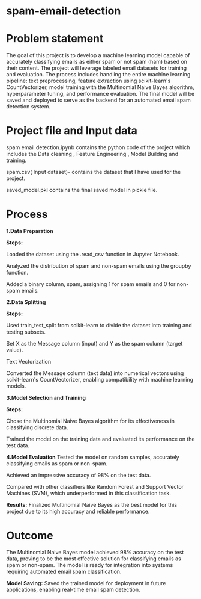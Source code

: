 # spam-email-detection

# Problem statement 
The goal of this project is to develop a machine learning model capable of accurately classifying emails as either spam or not spam (ham) based on their content. The project will leverage labeled email datasets for training and evaluation. The process includes handling the entire machine learning pipeline: text preprocessing, feature extraction using scikit-learn's CountVectorizer, model training with the Multinomial Naive Bayes algorithm, hyperparameter tuning, and performance evaluation. The final model will be saved and deployed to serve as the backend for an automated email spam detection system.

# Project file and Input data
spam email detection.ipynb contains the python code of the project which includes the Data cleaning , Feature Engineering , Model Building and training.

spam.csv( Input dataset)- contains the dataset that I have used for the project.

saved_model.pkl contains the final saved model in pickle file.

# Process

**1.Data Preparation**

**Steps:**

Loaded the dataset using the .read_csv function in Jupyter Notebook.

Analyzed the distribution of spam and non-spam emails using the groupby function.

Added a binary column, spam, assigning 1 for spam emails and 0 for non-spam emails.

**2.Data Splitting**

**Steps:**

Used train_test_split from scikit-learn to divide the dataset into training and testing subsets.

Set X as the Message column (input) and Y as the spam column (target value).

Text Vectorization

Converted the Message column (text data) into numerical vectors using scikit-learn's CountVectorizer, enabling compatibility with machine learning models.

**3.Model Selection and Training**

**Steps:**

Chose the Multinomial Naive Bayes algorithm for its effectiveness in classifying discrete data.

Trained the model on the training data and evaluated its performance on the test data.

**4.Model Evaluation**
Tested the model on random samples, accurately classifying emails as spam or non-spam.

Achieved an impressive accuracy of 98% on the test data.

Compared with other classifiers like Random Forest and Support Vector Machines (SVM), which underperformed in this classification task.

**Results:**
Finalized Multinomial Naive Bayes as the best model for this project due to its high accuracy and reliable performance.

# Outcome
The Multinomial Naive Bayes model achieved 98% accuracy on the test data, proving to be the most effective solution for classifying emails as spam or non-spam. The model is ready for integration into systems requiring automated email spam classification.

**Model Saving:**
Saved the trained model for deployment in future applications, enabling real-time email spam detection.
